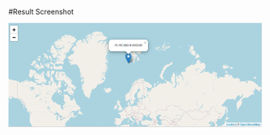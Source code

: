 #Result Screenshot


<img src = https://github.com/Viswajith03/Amfoss-Tasks/blob/main/Task%20-%2002/Coordinates-Location/Task%202%20Screenshots/LocationinGoogleMap.png>
